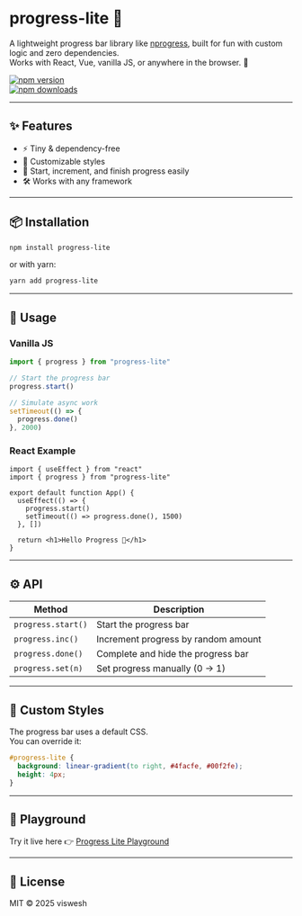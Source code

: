 # progress-lite 🚀

A lightweight progress bar library like [nprogress](https://github.com/rstacruz/nprogress), built for fun with custom logic and zero dependencies.  
Works with React, Vue, vanilla JS, or anywhere in the browser. 🎉

[![npm version](https://img.shields.io/npm/v/progress-lite.svg)](https://www.npmjs.com/package/progress-lite)  
[![npm downloads](https://img.shields.io/npm/dt/progress-lite.svg)](https://www.npmjs.com/package/progress-lite)

---

## ✨ Features
- ⚡ Tiny & dependency-free  
- 🎨 Customizable styles  
- 🔄 Start, increment, and finish progress easily  
- 🛠 Works with any framework  

---

## 📦 Installation

```bash
npm install progress-lite
```

or with yarn:

```bash
yarn add progress-lite
```

---

## 🚀 Usage

### Vanilla JS
```js
import { progress } from "progress-lite"

// Start the progress bar
progress.start()

// Simulate async work
setTimeout(() => {
  progress.done()
}, 2000)
```

### React Example
```tsx
import { useEffect } from "react"
import { progress } from "progress-lite"

export default function App() {
  useEffect(() => {
    progress.start()
    setTimeout(() => progress.done(), 1500)
  }, [])

  return <h1>Hello Progress 🚀</h1>
}
```

---

## ⚙️ API

| Method             | Description                          |
|--------------------|--------------------------------------|
| `progress.start()` | Start the progress bar               |
| `progress.inc()`   | Increment progress by random amount  |
| `progress.done()`  | Complete and hide the progress bar   |
| `progress.set(n)`  | Set progress manually (0 → 1)        |

---

## 🎨 Custom Styles
The progress bar uses a default CSS.  
You can override it:

```css
#progress-lite {
  background: linear-gradient(to right, #4facfe, #00f2fe);
  height: 4px;
}
```

---

## 🧪 Playground
Try it live here 👉 [Progress Lite Playground](https://your-demo-link.vercel.app)

---

## 📝 License
MIT © 2025 viswesh
